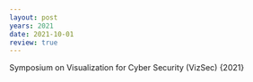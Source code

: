 ```yaml
---
layout: post
years: 2021
date: 2021-10-01
review: true
---
```


Symposium on Visualization for Cyber Security (VizSec) {2021}